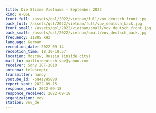 ```yaml
---
title: Die Stimme Vietnams — September 2022
kind: e-QSL
front_full: /assets/qsl/2022/vietnam/full/vov_deutsch_front.jpg
back_full: /assets/qsl/2022/vietnam/full/vov_deutsch_back.jpg
front_small: /assets/qsl/2022/vietnam/small/vov_deutsch_front.jpg
back_small: /assets/qsl/2022/vietnam/small/vov_deutsch_back.jpg
frequency: 11885 kHz
language: German
reception_date: 2022-09-14
reception_time: 18.30-18.57
location: Moscow, Russia (inside city)
mail_to: mailto:deutsch_vov@yahoo.com
receiver: Sony ICF-2010
antenna: telescopic
transmitter: hanoy
youtube_id: -pQ4IyHS88U 
report_sent: 2022-09-15
responce_sent: 2022-09-18
responce_received: 2022-09-18
organization: vov
station: vov_de
---
```

